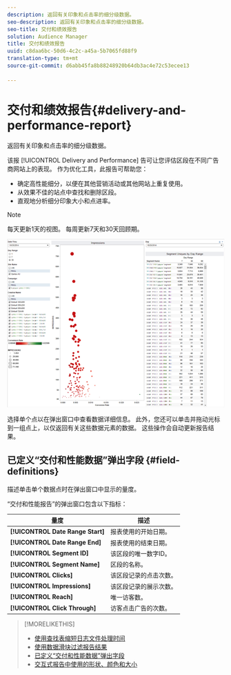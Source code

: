 ```yaml
---
description: 返回有关印象和点击率的细分级数据。
seo-description: 返回有关印象和点击率的细分级数据。
seo-title: 交付和绩效报告
solution: Audience Manager
title: 交付和绩效报告
uuid: c8daa6bc-50d6-4c2c-a45a-5b7065fd88f9
translation-type: tm+mt
source-git-commit: d6abb45fa8b88248920b64db3ac4e72c53ecee13

---
```



# 交付和绩效报告{#delivery-and-performance-report}

返回有关印象和点击率的细分级数据。

<!-- 

c_delivery_reports.xml

 -->

该报 [!UICONTROL Delivery and Performance] 告可让您评估区段在不同广告商网站上的表现。 作为优化工具，此报告可帮助您：

* 确定高性能细分，以便在其他营销活动或其他网站上重复使用。
* 从效果不佳的站点中查找和删除区段。
* 直观地分析细分印象大小和点进率。

>[!NOTE]
>
>每天更新1天的视图。 每周更新7天和30天回顾期。

![](assets/deliveryAndPerformanceReportCapture.PNG)

选择单个点以在弹出窗口中查看数据详细信息。 此外，您还可以单击并拖动光标到一组点上，以仅返回有关这些数据元素的数据。 这些操作会自动更新报告结果。

## 已定义“交付和性能数据”弹出字段 {#field-definitions}

描述单击单个数据点时在弹出窗口中显示的量度。

<!-- 

r_delivery_data_pop.xml

 -->

“交付和性能报告”的弹出窗口包含以下指标：

| 量度 | 描述 |
|---|---|
| **[!UICONTROL Date Range Start]** | 报表使用的开始日期。 |
| **[!UICONTROL Date Range End]** | 报表使用的结束日期。 |
| **[!UICONTROL Segment ID]** | 该区段的唯一数字ID。 |
| **[!UICONTROL Segment Name]** | 区段的名称。 |
| **[!UICONTROL Clicks]** | 该区段记录的点击次数。 |
| **[!UICONTROL Impressions]** | 该区段记录的展示次数。 |
| **[!UICONTROL Reach]** | 唯一访客数。 |
| **[!UICONTROL Click Through]** | 访客点击广告的次数。 |

>[!MORELIKETHIS]
>
>* [使用查找表缩短日志文件处理时间](../../reporting/dynamic-reports/lookup-tables.md)
>* [使用数据滑块过滤报告结果](../../reporting/dynamic-reports/data-sliders.md)
>* [已定义“交付和性能数据”弹出字段](../../reporting/dynamic-reports/delivery-performance-report.md#field-definitions)
>* [交互式报告中使用的形状、颜色和大小](../../reporting/dynamic-reports/interactive-report-technology.md#shapes-colors-sizes)

